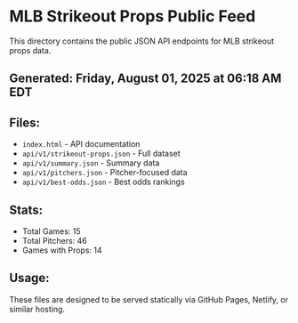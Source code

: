 # MLB Strikeout Props Public Feed

This directory contains the public JSON API endpoints for MLB strikeout props data.

## Generated: Friday, August 01, 2025 at 06:18 AM EDT

## Files:
- `index.html` - API documentation
- `api/v1/strikeout-props.json` - Full dataset
- `api/v1/summary.json` - Summary data
- `api/v1/pitchers.json` - Pitcher-focused data  
- `api/v1/best-odds.json` - Best odds rankings

## Stats:
- Total Games: 15
- Total Pitchers: 46
- Games with Props: 14

## Usage:
These files are designed to be served statically via GitHub Pages, Netlify, or similar hosting.
